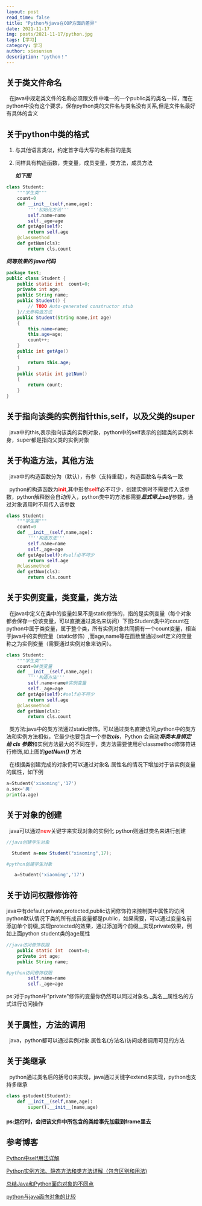 ```yaml
---
layout: post
read_time: false
title: "Python与java在OOP方面的差异"
date: 2021-11-17
img: posts/2021-11-17/python.jpg
tags: [学习]
category: 学习
author: xiesunsun
description: "python！"
---
```

## 关于类文件命名
&nbsp;&nbsp;在java中规定类文件的名称必须跟文件中唯一的一个public类的类名一样，而在python中没有这个要求，保存python类的文件名与类名没有关系,但是文件名最好有具体的含义
## 关于python中类的格式
1. 与其他语言类似，约定首字母大写的名称指的是类
2. 同样具有构造函数，类变量，成员变量，类方法，成员方法
   
   ***如下图***
``` python
class Student:
    """学生类"""
    count=0
    def __init__(self,name,age):
        ''''初始化方法'''
        self.name=name
        self._age=age
    def getAge(self):
        return self.age
	@classmethod
	def getNum(cls):
		return cls.count
```
***同等效果的 java代码***
```java
package test;
public class Student {
	public static int  count=0;
	private int age;
	public String name;
	public Student() {
		// TODO Auto-generated constructor stub
	}//无参构造方法
	public Student(String name,int age)
	{
		this.name=name;
		this.age=age;
		count++;
	}
	public int getAge()
	{
		return this.age;
	}
	public static int getNum()
	{
		return count;
	}
}
```
## 关于指向该类的实例指针this,self，以及父类的super
&nbsp;&nbsp;java中的this,表示指向该类的实例对象，python中的self表示的创建类的实例本身，super都是指向父类的实例对象

## 关于构造方法，其他方法
&nbsp;&nbsp;java中的构造函数分为（默认），有参（支持重载），构造函数名与类名一致

&nbsp;&nbsp;python的构造函数为<font color=red>__init__</font>,其中形参<font color=red>self</font>f必不可少，创建实例时不需要传入该参数，python解释器会自动传入，python类中的方法都需要***显式带上self***参数，通过对象调用时不用传入该参数
``` python
class Student:
    """学生类"""
    count=0
    def __init__(self,name,age):
        ''''构造方法'''
        self.name=name
        self._age=age
    def getAge(self):#self必不可少
        return self.age
	@classmethod
	def getNum(cls):
		return cls.count
```
## 关于实例变量，类变量，类方法
&nbsp;&nbsp;在java中定义在类中的变量如果不是static修饰的，指的是实例变量（每个对象都会保存一份该变量，可以直接通过类名来访问）下图:Student类中的count在python中属于类变量，属于整个类，所有实例对象共同拥有一个count变量，相当于java中的实例变量（static修饰）,而age,name等在函数里通过self定义的变量称之为实例变量（需要通过实例对象来访问）。
``` python
class Student:
    """学生类"""
    count=0#类变量
    def __init__(self,name,age):
        ''''构造方法'''
        self.name=name#实例变量
        self._age=age
    def getAge(self):#self必不可少
        return self.age
	@classmethod
	def getNum(cls):
		return cls.count
```
&nbsp;&nbsp;类方法:java中的类方法通过static修饰，可以通过类名直接访问,python中的类方法和实例方法相似，它最少也要包含一个参数***cls***，Python 会自动***将类本身绑定给 cls 参数***和实例方法最大的不同在于，类方法需要使用＠classmethod修饰符进行修饰,如上图的***getNum()*** 方法



&nbsp;&nbsp;在根据类创建完成的对象仍可以通过对象名.属性名的情况下增加对于该实例变量的属性，如下例
```python
a=Student('xiaoming','17')
a.sex='男'
print(a.age)
```
## 关于对象的创建
&nbsp;&nbsp;java可以通过<font color=red>new</font>关键字来实现对象的实例化
python则通过类名来进行创建
```java
//java创建学生对象

  Student a=new Student("xiaoming",17);
```
```python
#python创建学生对象

   a=Student('xiaoming','17')
```
## 关于访问权限修饰符
java中有default,private,protected,public访问修饰符来控制类中属性的访问
python默认情况下类的所有成员变量都是public，如果需要，可以通过变量名前添加单个前缀_实现protected的效果，通过添加两个前缀__实现private效果，例如上面python student类的age属性
```java
//java访问修饰权限
	public static int  count=0;
	private int age;
	public String name;
```

```python
#python访问修饰权限
        self.name=name
        self._age=age
```
ps:对于python中"private"修饰的变量你仍然可以同过对象名._类名__属性名的方式进行访问操作

## 关于属性，方法的调用
&nbsp;&nbsp;java，python都可以通过实例对象.属性名(方法名)访问或者调用可见的方法

## 关于类继承
&nbsp;&nbsp;python通过类名后的括号()来实现，java通过关键字extend来实现，python也支持多继承
```python
class gstudent(Student):
    def __init__(self,name,age):
        super().__init__(name,age)
```
#### ps:运行时，会把该文件中所包含的类给事先加载到frame里去
## 参考博客
[Python中self用法详解](https://blog.csdn.net/CLHugh/article/details/75000104)

[Python实例方法、静态方法和类方法详解（包含区别和用法)](http://c.biancheng.net/view/4552.html#:~:text=Python%E7%B1%BB%E6%96%B9%E6%B3%95%20Python%20%E7%B1%BB%E6%96%B9%E6%B3%95%E5%92%8C%E5%AE%9E%E4%BE%8B%E6%96%B9%E6%B3%95%E7%9B%B8%E4%BC%BC%EF%BC%8C%E5%AE%83%E6%9C%80%E5%B0%91%E4%B9%9F%E8%A6%81%E5%8C%85%E5%90%AB%E4%B8%80%E4%B8%AA%E5%8F%82%E6%95%B0%EF%BC%8C%E5%8F%AA%E4%B8%8D%E8%BF%87%E7%B1%BB%E6%96%B9%E6%B3%95%E4%B8%AD%E9%80%9A%E5%B8%B8%E5%B0%86%E5%85%B6%E5%91%BD%E5%90%8D%E4%B8%BA,cls%EF%BC%8CPython%20%E4%BC%9A%E8%87%AA%E5%8A%A8%E5%B0%86%E7%B1%BB%E6%9C%AC%E8%BA%AB%E7%BB%91%E5%AE%9A%E7%BB%99%20cls%20%E5%8F%82%E6%95%B0%EF%BC%88%E6%B3%A8%E6%84%8F%EF%BC%8C%E7%BB%91%E5%AE%9A%E7%9A%84%E4%B8%8D%E6%98%AF%E7%B1%BB%E5%AF%B9%E8%B1%A1%EF%BC%89%E3%80%82)

[总结Java和Python面向对象的不同点](https://www.jianshu.com/p/7b8bf60def7e)

[python与java面向对象的比较](https://blog.csdn.net/qq_37584164/article/details/102645924)
